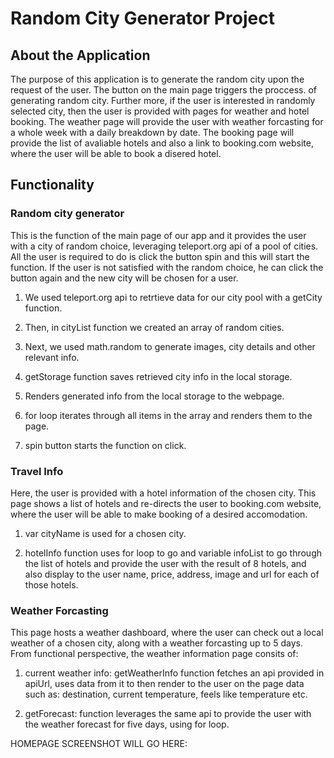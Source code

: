 # Random City Generator Project


## About the Application
The purpose of this application is to generate the random city upon the request of the user. The button on the main page triggers the proccess.
of generating random city. Further more, if the user is interested in randomly selected city, then the user is provided with pages for weather and hotel booking.
The weather page will provide the user with weather forcasting for a whole week with a daily breakdown by date. The booking page will provide the list of avaliable hotels and also a link to booking.com website, where the user
will be able to book a disered hotel.


## Functionality


### Random city generator

This is the function of the main page of our app and it provides the user with a city of random choice, leveraging teleport.org api of a pool of cities. All the user is required to do is click the button spin and this will start the function. If the user is not satisfied with the random choice, he can click the button again and the new city will be chosen for a user.

1. We used teleport.org api to retrtieve data for our city pool with a getCity function. 

2. Then, in cityList function we created an array of random cities.

3. Next, we used math.random to generate images, city details and other relevant info.

4. getStorage function saves retrieved city info in the local storage.

5. Renders generated info from the local storage to the webpage.

6. for loop iterates through all items in the array and renders them to the page.

7. spin button starts the function on click.


### Travel Info

Here, the user is provided with a hotel information of the chosen city. This page shows a list of hotels and re-directs the user to booking.com website, where the user will be able to make booking of a desired accomodation.

1. var cityName is used for a chosen city.

2. hotelInfo function uses for loop to go and variable infoList to go through the list of hotels and provide the user with the result of 8 hotels, and also display to the user name, price, address, image and url for each of those hotels.


### Weather Forcasting

This page hosts a weather dashboard, where the user can check out a local weather of a chosen city, along with a weather forcasting up to 5 days. From functional perspective, the weather information page consits of:

1. current weather info:
getWeatherInfo function fetches an api provided in apiUrl, uses data from it to then render to the user on the page data such as: destination, current temperature, feels like temperature etc.

2. getForecast:
function leverages the same api to provide the user with the weather forecast for five days, using for loop.


HOMEPAGE SCREENSHOT WILL GO HERE: